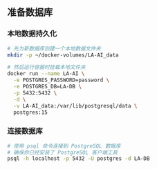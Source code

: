 ## 准备数据库
### 本地数据持久化
```bash
# 先为新数据库创建一个本地数据文件夹
mkdir -p ~/docker-volumes/LA-AI_data
```

```bash
# 然后运行容器时挂载本地文件夹
docker run --name LA-AI \
  -e POSTGRES_PASSWORD=password \
  -e POSTGRES_DB=LA-DB \
  -p 5432:5432 \
  -d \
  -v LA-AI_data:/var/lib/postgresql/data \
  postgres:15
```

### 连接数据库
```bash
# 使用 psql 命令连接到 PostgreSQL 数据库
# 确保你已经安装了 PostgreSQL 客户端工具
psql -h localhost -p 5432 -U postgres -d LA-DB
```


